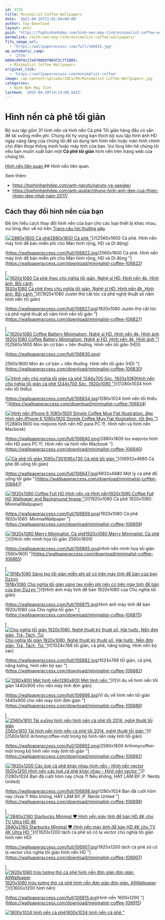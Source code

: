 ```yaml
---
id: 3735
title: Minimalist Coffee Wallpapers
date: '2021-09-26T21:01:04+00:00'
author: Top Download
layout: post
guid: 'https://Tophinhanhdep.com/hinh-nen-may-tinh/minimalist-coffee-wallpapers/'
permalink: /hinh-nen-may-tinh/minimalist-coffee-wallpapers/
fifu_image_url:
  - 'https://wallpaperaccess.com/full/106815.jpg'
wp_automatic_camp:
  - '2774'
b694cd9f4c27e9788b9f069f2c7f1805:
  - Minimalist Coffee Wallpapers
original_link:
  - 'https://wallpaperaccess.com/minimalist-coffee'
image: /wp-content/uploads/2021/09/Minimalist-Coffee-Wallpapers.jpg
categories:
  - Hình Nền Máy Tính
lastmod: '2025-04-20T14:24:00.562Z'
---
```

# Hình nền cà phê tối giản

Bộ sưu tập gồm 31 hình nền và hình nền Cà phê Tối giản hàng đầu có sẵn để tải xuống miễn phí. Chúng tôi hy vọng bạn thích bộ sưu tập hình ảnh HD ngày càng tăng của chúng tôi để sử dụng làm hình nền hoặc màn hình chính cho điện thoại thông minh hoặc máy tính của bạn. Vui lòng liên hệ chúng tôi nếu bạn muốn xuất bản một **Cà phê tối giản** hình nền trên trang web của chúng tôi.

[Hình nền liên quan ](#related) ## Hình nền liên quan.

   
 Xem thêm:

   
- <https://tophinhanhdep.com/anh-naruto/naruto-vs-sasuke/>
- <https://tophinhanhdep.com/anh-avatar/nhung-hinh-anh-dep-cua-thien-nhien-dep-nhat-nam-2017/>

## Cách thay đổi hình nền của bạn

Để tìm hiểu cách thay đổi hình nền của bạn cho các loại thiết bị khác nhau, vui lòng đọc về nó trên [Trang câu hỏi thường gặp](https://tophinhanhdep.com/faq/).

  
[[![2880x1800 Cà phê](https://wallpaperaccess.com/full/106815.jpg)2880x1800 Cà phê "](https://wallpaperaccess.com/download/minimalist-coffee-106815)](![2560x1600 Cà phê.  Hình nền máy tính để bàn miễn phí cho Màn hình rộng, HD và Di động)

(https://wallpaperaccess.com/full/106822.jpg)2560x1600 Cà phê. Hình nền máy tính để bàn miễn phí cho Màn hình rộng, HD và Di động "](https://wallpaperaccess.com/download/minimalist-coffee-106822)

[[![1920x1080 Cà phê theo chủ nghĩa tối giản, Nghệ sĩ HD, Hình nền 4k, Hình ảnh, Bối cảnh](https://wallpaperaccess.com/full/106826.jpg)1920x1080 Cà phê theo chủ nghĩa tối giản, Nghệ sĩ HD, Hình nền 4k, Hình ảnh, Bối cảnh "](https://wallpaperaccess.com/download/minimalist-coffee-106826)](![1920x1080 Justin thợ cắt tóc cà phê nghệ thuật số nằm hình nền tối giản)

(https://wallpaperaccess.com/full/106827.jpg)1920x1080 Justin thợ cắt tóc cà phê nghệ thuật số nằm hình nền tối giản "](https://wallpaperaccess.com/download/minimalist-coffee-106827)

[[![1920x1080 Coffee Battery Minimalism, Nghệ sĩ HD, Hình nền 4k, Hình ảnh](https://wallpaperaccess.com/full/106829.jpg)1920x1080 Coffee Battery Minimalism, Nghệ sĩ HD, Hình nền 4k, Hình ảnh "](https://wallpaperaccess.com/download/minimalist-coffee-106829)](![2560x1600 Món ăn cơ bản + tiền thưởng.  Hình nền tối giản (HD))

(https://wallpaperaccess.com/full/106830.png)

2560x1600 Món ăn cơ bản + tiền thưởng. Hình nền tối giản (HD) "](https://wallpaperaccess.com/download/minimalist-coffee-106830)

[[![Hình nền chủ nghĩa tối giản cà phê 1244x700 Sóc.  1920x1080](https://wallpaperaccess.com/full/106832.jpg)Hình nền chủ nghĩa tối giản cà phê 1244x700 Sóc. 1920x1080 "](https://wallpaperaccess.com/download/minimalist-coffee-106832)](![1280x1024 hình nền tối thiểu)

(https://wallpaperaccess.com/full/106834.jpg)1280x1024 hình nền tối thiểu "](https://wallpaperaccess.com/download/minimalist-coffee-106834)

[[![Hình nền iPhone 6 1080x1920 Simple Coffee Mug Flat Illustration.  đẹp](https://wallpaperaccess.com/full/106835.jpg)Hình nền iPhone 6 1080x1920 Simple Coffee Mug Flat Illustration. tốt đẹp "](https://wallpaperaccess.com/download/minimalist-coffee-106835)](![2880x1800 los mejores hình nền HD para PC !!!.  Hình nền và hình nền Macbook)

(https://wallpaperaccess.com/full/106840.png)2880x1800 los mejores hình nền HD para PC !!!. Hình nền và hình nền Macbook "](https://wallpaperaccess.com/download/minimalist-coffee-106840)

[[![Cà phê tối giản 1095x730](https://wallpaperaccess.com/full/106844.jpg)1095x730 Cà phê tối giản "](https://wallpaperaccess.com/download/minimalist-coffee-106844)](![6932x4680 Cà phê đồ uống tối giản)

(https://wallpaperaccess.com/full/106847.jpg)6932x4680 Một ly cà phê đồ uống tối giản "](https://wallpaperaccess.com/download/minimalist-coffee-106847)

[[![1920x1080 Coffee Full HD Hình nền và Hình nền](https://wallpaperaccess.com/full/106856.png)1920x1080 Coffee Full HD Wallpaper and Background Image "](https://wallpaperaccess.com/download/minimalist-coffee-106856)](![1920x1080 Cà phê 1920x1080: MinimalWallpaper)

(https://wallpaperaccess.com/full/106859.png)1920x1080 Cà phê 1920x1080: MinimalWallpaper "](https://wallpaperaccess.com/download/minimalist-coffee-106859)

[[![1920x1080 Merry Minimalist: Cà phê](https://wallpaperaccess.com/full/106863.jpg)1920x1080 Merry Minimalist: Cà phê "](https://wallpaperaccess.com/download/minimalist-coffee-106863)](![Hình nền minh họa tối giản 2560x1600)

(https://wallpaperaccess.com/full/106865.png)Hình nền minh họa tối giản 2560x1600 "](https://wallpaperaccess.com/download/minimalist-coffee-106865)

[[![1918x1080 Sáng tạo tối giản miễn phí sẽ có trên máy tính để bàn của bạn Dzzyn](https://wallpaperaccess.com/full/106874.jpg)1918x1080 Chủ nghĩa tối giản sáng tạo miễn phí nên có trên máy tính để bàn của bạn Dzzyn "](https://wallpaperaccess.com/download/minimalist-coffee-106874)](![Hình ảnh máy tính để bàn 1920x1080 của Chủ nghĩa tối giản)

(https://wallpaperaccess.com/full/106875.jpg)Hình ảnh máy tính để bàn 1920x1080 của Chủ nghĩa tối giản " ](https://wallpaperaccess.com/download/minimalist-coffee-106875)

[[![Chủ nghĩa tối giản 1920x1080, Nghệ thuật kỹ thuật số, Hài hước, Nền đơn giản, Trà, Tách, Túi](https://wallpaperaccess.com/full/106877.jpg)Chủ nghĩa tối giản 1920x1080, Nghệ thuật kỹ thuật số, Hài hước, Nền đơn giản, Trà, Tách, Túi "](https://wallpaperaccess.com/download/minimalist-coffee-106877)](![1024x768 tối giản, cà phê, năng lượng, Hình nền bộ sạc)

(https://wallpaperaccess.com/full/106882.jpg)1024x768 tối giản, cà phê, năng lượng, hình nền bộ sạc "](https://wallpaperaccess.com/download/minimalist-coffee-106882)

[[![1280x800 Mét hình nền](https://wallpaperaccess.com/full/106883.jpg)1280x800 Mét hình nền "](https://wallpaperaccess.com/download/minimalist-coffee-106883)](![Ví dụ về hình nền tối giản 1440x900 cho nền máy tính đơn giản)

(https://wallpaperaccess.com/full/106886.jpg)Ví dụ về hình nền tối giản 1440x900 cho nền máy tính đơn giản "](https://wallpaperaccess.com/download/minimalist-coffee-106886)

[[![2560x1810 Tải xuống hình nền hình nền cà phê tối 2014, nghệ thuật tối giản](https://wallpaperaccess.com/full/106887.jpg)2560x1810 Tải hình nền hình nền cà phê tối 2014, nghệ thuật tối giản "](https://wallpaperaccess.com/download/minimalist-coffee-106887)](![2560x1600 Artinmycoffee-một trong bộ hình nền máy tính tối giản)

(https://wallpaperaccess.com/full/106892.png)2560x1600 Artinmycoffee-một trong bộ hình nền máy tính tối giản "](https://wallpaperaccess.com/download/minimalist-coffee-106892)

[[![1920x1200 Các loại cà phê khác nhau hình nền - Hình nền vector](https://wallpaperaccess.com/full/106895.jpg)1920x1200 Hình nền các loại cà phê khác nhau - Hình nền vector "](https://wallpaperaccess.com/download/minimalist-coffee-106895)](![1280x1024 Bạn đã cười hôm nay chưa ?!  Nếu không, HÃY LÀM ĐI!  ;P.  Nerds United)

(https://wallpaperaccess.com/full/106898.jpg)1280x1024 Bạn đã cười hôm nay chưa ?! Nếu không, HÃY LÀM ĐI! ;P. Nerds United "](https://wallpaperaccess.com/download/minimalist-coffee-106898)

[[![3840x2160 Starbucks Minimal ❤ Hình nền máy tính để bàn HD 4K cho TV Ultra HD 4K](https://wallpaperaccess.com/full/106900.jpg)3840x2160 Starbucks Minimal ❤ Hình nền máy tính để bàn HD 4K cho TV 4K Ultra HD "](https://wallpaperaccess.com/download/minimalist-coffee-106900)](![1920x1200 tách cà phê sô cô la vector chủ nghĩa tối giản hình nền HD)

(https://wallpaperaccess.com/full/106907.jpg)1920x1200 tách cà phê sô cô la vector chủ nghĩa tối giản hình nền HD "](https://wallpaperaccess.com/download/minimalist-coffee-106907)

[[![1920x1080 trừu tượng thỏ cà phê hình nền đơn giản đơn giản.  AllWallpaper](https://wallpaperaccess.com/full/106909.jpg)1920x1080 trừu tượng thỏ cà phê hình nền đơn giản đơn giản. AllWallpaper "](https://wallpaperaccess.com/download/minimalist-coffee-106909)](![1600x1200 hình nền)

(https://wallpaperaccess.com/full/106915.jpg)Hình nền 1600x1200 "](https://wallpaperaccess.com/download/minimalist-coffee-106915)

[![1600x1024 hình nền cà phê](https://wallpaperaccess.com/full/106921.jpg)1600x1024 hình nền cà phê "](https://wallpaperaccess.com/download/minimalist-coffee-106921)
